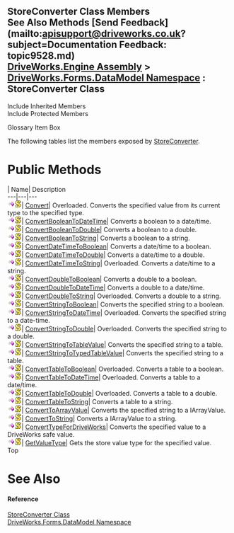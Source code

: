StoreConverter Class Members   
See Also Methods [Send Feedback](mailto:apisupport@driveworks.co.uk?subject=Documentation Feedback: topic9528.md)  
[DriveWorks.Engine Assembly](topic2156.md) > [DriveWorks.Forms.DataModel Namespace](topic9371.md) : StoreConverter Class  
---  
  
Include Inherited Members    
Include Protected Members  


Glossary Item Box

The following tables list the members exposed by [StoreConverter](topic9528.md).

# Public Methods

| Name| Description  
---|---|---  
![Public Method](dotnetimages/publicMethod.gif)![static \(Shared in Visual Basic\)](dotnetimages/static.gif)| [Convert](topic9534.md)| Overloaded. Converts the specified value from its current type to the specified type.   
![Public Method](dotnetimages/publicMethod.gif)![static \(Shared in Visual Basic\)](dotnetimages/static.gif)| [ConvertBooleanToDateTime](topic9539.md)| Converts a boolean to a date/time.   
![Public Method](dotnetimages/publicMethod.gif)![static \(Shared in Visual Basic\)](dotnetimages/static.gif)| [ConvertBooleanToDouble](topic9540.md)| Converts a boolean to a double.   
![Public Method](dotnetimages/publicMethod.gif)![static \(Shared in Visual Basic\)](dotnetimages/static.gif)| [ConvertBooleanToString](topic9541.md)| Converts a boolean to a string.   
![Public Method](dotnetimages/publicMethod.gif)![static \(Shared in Visual Basic\)](dotnetimages/static.gif)| [ConvertDateTimeToBoolean](topic9542.md)| Converts a date/time to a boolean.   
![Public Method](dotnetimages/publicMethod.gif)![static \(Shared in Visual Basic\)](dotnetimages/static.gif)| [ConvertDateTimeToDouble](topic9543.md)| Converts a date/time to a double.   
![Public Method](dotnetimages/publicMethod.gif)![static \(Shared in Visual Basic\)](dotnetimages/static.gif)| [ConvertDateTimeToString](topic9544.md)| Overloaded. Converts a date/time to a string.   
![Public Method](dotnetimages/publicMethod.gif)![static \(Shared in Visual Basic\)](dotnetimages/static.gif)| [ConvertDoubleToBoolean](topic9547.md)| Converts a double to a boolean.   
![Public Method](dotnetimages/publicMethod.gif)![static \(Shared in Visual Basic\)](dotnetimages/static.gif)| [ConvertDoubleToDateTime](topic9548.md)| Converts a double to a date/time.   
![Public Method](dotnetimages/publicMethod.gif)![static \(Shared in Visual Basic\)](dotnetimages/static.gif)| [ConvertDoubleToString](topic9549.md)| Overloaded. Converts a double to a string.   
![Public Method](dotnetimages/publicMethod.gif)![static \(Shared in Visual Basic\)](dotnetimages/static.gif)| [ConvertStringToBoolean](topic9552.md)| Converts the specified string to a boolean.   
![Public Method](dotnetimages/publicMethod.gif)![static \(Shared in Visual Basic\)](dotnetimages/static.gif)| [ConvertStringToDateTime](topic9553.md)| Overloaded. Converts the specified string to a date-time.   
![Public Method](dotnetimages/publicMethod.gif)![static \(Shared in Visual Basic\)](dotnetimages/static.gif)| [ConvertStringToDouble](topic9556.md)| Overloaded. Converts the specified string to a double.   
![Public Method](dotnetimages/publicMethod.gif)![static \(Shared in Visual Basic\)](dotnetimages/static.gif)| [ConvertStringToTableValue](topic9559.md)| Converts the specified string to a table.   
![Public Method](dotnetimages/publicMethod.gif)![static \(Shared in Visual Basic\)](dotnetimages/static.gif)| [ConvertStringToTypedTableValue](topic9560.md)| Converts the specified string to a table.   
![Public Method](dotnetimages/publicMethod.gif)![static \(Shared in Visual Basic\)](dotnetimages/static.gif)| [ConvertTableToBoolean](topic9561.md)| Overloaded. Converts a table to a boolean.   
![Public Method](dotnetimages/publicMethod.gif)![static \(Shared in Visual Basic\)](dotnetimages/static.gif)| [ConvertTableToDateTime](topic9564.md)| Overloaded. Converts a table to a date/time.   
![Public Method](dotnetimages/publicMethod.gif)![static \(Shared in Visual Basic\)](dotnetimages/static.gif)| [ConvertTableToDouble](topic9567.md)| Overloaded. Converts a table to a double.   
![Public Method](dotnetimages/publicMethod.gif)![static \(Shared in Visual Basic\)](dotnetimages/static.gif)| [ConvertTableToString](topic9570.md)| Converts a table to a string.   
![Public Method](dotnetimages/publicMethod.gif)![static \(Shared in Visual Basic\)](dotnetimages/static.gif)| [ConvertToArrayValue](topic9571.md)| Converts the specified string to a IArrayValue.   
![Public Method](dotnetimages/publicMethod.gif)![static \(Shared in Visual Basic\)](dotnetimages/static.gif)| [ConvertToString](topic9572.md)| Converts a IArrayValue to a string.   
![Public Method](dotnetimages/publicMethod.gif)![static \(Shared in Visual Basic\)](dotnetimages/static.gif)| [ConvertTypeForDriveWorks](topic9573.md)| Converts the specified value to a DriveWorks safe value.   
![Public Method](dotnetimages/publicMethod.gif)![static \(Shared in Visual Basic\)](dotnetimages/static.gif)| [GetValueType](topic9574.md)| Gets the store value type for the specified value.   
Top

# See Also

#### Reference

[StoreConverter Class](topic9528.md)   
[DriveWorks.Forms.DataModel Namespace](topic9371.md)


